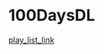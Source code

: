# 100DaysDL

[play_list_link](https://www.youtube.com/watch?v=2dH_qjc9mFg&list=PLKnIA16_RmvYuZauWaPlRTC54KxSNLtNn&index=2)


